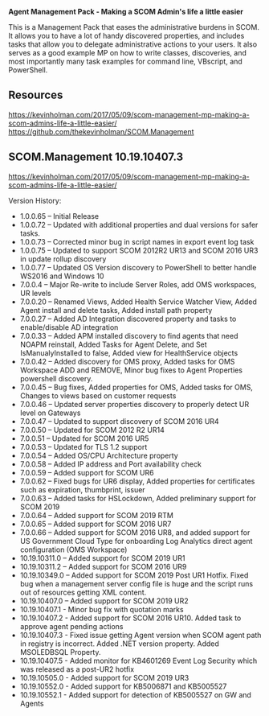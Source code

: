 **Agent Management Pack - Making a SCOM Admin's life a little easier**

This is a Management Pack that eases the administrative burdens in SCOM.  It allows you to have a lot of handy discovered properties, and includes tasks that allow you to delegate administrative actions to your users.  It also serves as a good example MP on how to write classes, discoveries, and most importantly many task examples for command line, VBscript, and PowerShell.

## Resources

https://kevinholman.com/2017/05/09/scom-management-mp-making-a-scom-admins-life-a-little-easier/
https://github.com/thekevinholman/SCOM.Management

## SCOM.Management 10.19.10407.3

https://kevinholman.com/2017/05/09/scom-management-mp-making-a-scom-admins-life-a-little-easier/

Version History:

* 1.0.0.65 – Initial Release
* 1.0.0.72 – Updated with additional properties and dual versions for safer tasks.
* 1.0.0.73 – Corrected minor bug in script names in export event log task
* 1.0.0.75 – Updated to support SCOM 2012R2 UR13 and SCOM 2016 UR3 in update rollup discovery
* 1.0.0.77 – Updated OS Version discovery to PowerShell to better handle WS2016 and Windows 10
* 7.0.0.4 – Major Re-write to include Server Roles, add OMS workspaces, UR levels
* 7.0.0.20 – Renamed Views, Added Health Service Watcher View, Added Agent install and delete tasks, Added install path property
* 7.0.0.27 – Added AD Integration discovered property and tasks to enable/disable AD integration
* 7.0.0.33 – Added APM installed discovery to find agents that need NOAPM reinstall, Added Tasks for Agent Delete, and Set IsManualyInstalled to false, Added view for HealthService objects
* 7.0.0.42 – Added discovery for OMS proxy, Added tasks for OMS Workspace ADD and REMOVE, Minor bug fixes to Agent Properties powershell discovery.
* 7.0.0.45 – Bug fixes, Added properties for OMS, Added tasks for OMS, Changes to views based on customer requests
* 7.0.0.46 – Updated server properties discovery to properly detect UR level on Gateways
* 7.0.0.47 – Updated to support discovery of SCOM 2016 UR4
* 7.0.0.50 – Updated for SCOM 2012 R2 UR14
* 7.0.0.51 – Updated for SCOM 2016 UR5
* 7.0.0.53 – Updated for TLS 1.2 support
* 7.0.0.54 – Added OS/CPU Architecture property
* 7.0.0.58 – Added IP address and Port availability check
* 7.0.0.59 – Added support for SCOM UR6
* 7.0.0.62 – Fixed bugs for UR6 display, Added properties for certificates such as expiration, thumbprint, issuer
* 7.0.0.63 – Added tasks for HSLockdown, Added preliminary support for SCOM 2019
* 7.0.0.64 – Added support for SCOM 2019 RTM
* 7.0.0.65 – Added support for SCOM 2016 UR7
* 7.0.0.66 – Added support for SCOM 2016 UR8, and added support for US Government Cloud Type for onboarding Log Analytics direct agent configuration (OMS Workspace)
* 10.19.10311.0 – Added support for SCOM 2019 UR1
* 10.19.10311.2 – Added support for SCOM 2016 UR9
* 10.19.10349.0 – Added support for SCOM 2019 Post UR1 Hotfix.  Fixed bug when a management server config file is huge and the script runs out of resources getting XML content.
* 10.19.10407.0 – Added support for SCOM 2019 UR2
* 10.19.10407.1 - Minor bug fix with quotation marks
* 10.19.10407.2 - Added support for SCOM 2016 UR10.  Added task to approve agent pending actions
* 10.19.10407.3 - Fixed issue getting Agent version when SCOM agent path in registry is incorrect.  Added .NET version property.  Added MSOLEDBSQL Property.
* 10.19.10407.5 - Added monitor for KB4601269 Event Log Security which was released as a post-UR2 hotfix
* 10.19.10505.0 - Added support for SCOM 2019 UR3
* 10.19.10552.0 - Added support for KB5006871 and KB5005527
* 10.19.10552.1 - Added support for detection of KB5005527 on GW and Agents
